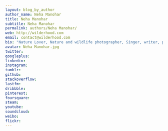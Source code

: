 ```yaml
---
layout: blog_by_author
author_name: Neha Manohar
title: Neha Manohar
subtitle: Neha Manohar
permalink: authors/Neha Manohar/
web: http://wilderhood.com
email: contact@wilderhood.com
bio: "Nature Lover, Nature and wildlife photographer, Singer, writer, philosopher and does pencil sketches and passionate about what she does!!! Created a garden in her own house for birds and insects, like bees and bugs. Always willing to contribute to nature and contributes in conservation work during her free time"
avatar: Neha Manohar.jpg
twitter: 
googleplus:
linkedin:
instagram:
tumblr:
github:
stackoverflow:
lastfm:
dribbble:
pinterest:
foursquare:
steam:
youtube:
soundcloud:
weibo:
flickr:
---
```

